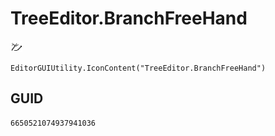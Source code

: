 # TreeEditor.BranchFreeHand
![](/img/TreeEditor.BranchFreeHand.png)

``` CSharp
EditorGUIUtility.IconContent("TreeEditor.BranchFreeHand")
```
## GUID
```
6650521074937941036
```
